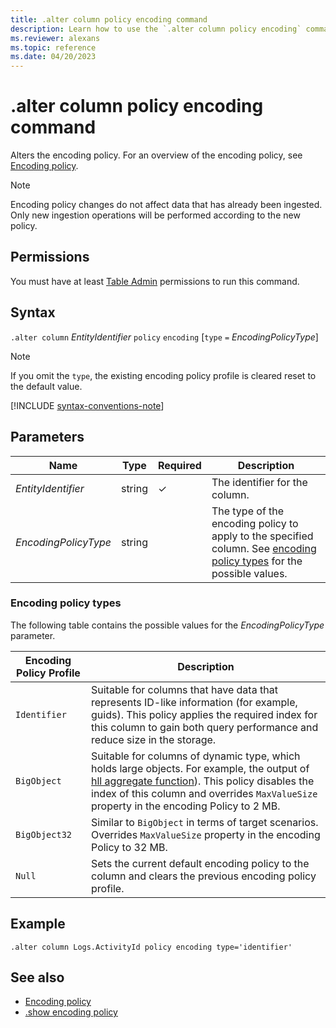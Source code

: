 ```yaml
---
title: .alter column policy encoding command
description: Learn how to use the `.alter column policy encoding` command to change the encoding policy.
ms.reviewer: alexans
ms.topic: reference
ms.date: 04/20/2023
---
```

# .alter column policy encoding command

Alters the encoding policy. For an overview of the encoding policy, see [Encoding policy](encoding-policy.md).

> [!NOTE]
> Encoding policy changes do not affect data that has already been ingested.
> Only new ingestion operations will be performed according to the new policy.

## Permissions

You must have at least [Table Admin](access-control/role-based-access-control.md) permissions to run this command.

## Syntax

`.alter column` *EntityIdentifier* `policy` `encoding` [`type` `=` *EncodingPolicyType*]

> [!NOTE]
> If you omit the `type`, the existing encoding policy profile is cleared reset to the default value.

[!INCLUDE [syntax-conventions-note](../../includes/syntax-conventions-note.md)]

## Parameters

|Name|Type|Required|Description|
|--|--|--|--|
|*EntityIdentifier*|string|&check;|The identifier for the column.|
|*EncodingPolicyType*|string||The type of the encoding policy to apply to the specified column. See [encoding policy types](#encoding-policy-types) for the possible values.|

### Encoding policy types

The following table contains the possible values for the *EncodingPolicyType* parameter.

|Encoding Policy Profile | Description |
|------------------------|------------|
|`Identifier`            | Suitable for columns that have data that represents ID-like information (for example, guids). This policy applies the required index for this column to gain both query performance and reduce size in the storage. |
|`BigObject`             | Suitable for columns of dynamic type, which holds large objects. For example, the output of [hll aggregate function](../query/hll-aggfunction.md)). This policy disables the index of this column and overrides `MaxValueSize` property in the encoding Policy to 2 MB. |
|`BigObject32`           | Similar to `BigObject` in terms of target scenarios. Overrides `MaxValueSize` property in the encoding Policy to 32 MB. |
|`Null`                  | Sets the current default encoding policy to the column and clears the previous encoding policy profile.                               |

## Example

```kusto
.alter column Logs.ActivityId policy encoding type='identifier'
```

## See also

* [Encoding policy](encoding-policy.md)
* [.show encoding policy](show-encoding-policy.md)
